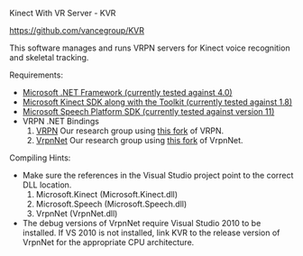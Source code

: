 Kinect With VR Server - KVR

https://github.com/vancegroup/KVR

This software manages and runs VRPN servers for Kinect voice recognition
and skeletal tracking.



Requirements:

* [Microsoft .NET Framework (currently tested against 4.0)](http://www.microsoft.com/en-us/download/details.aspx?id=17851)
* [Microsoft Kinect SDK along with the Toolkit (currently tested against 1.8)](http://www.microsoft.com/en-us/kinectforwindows/)
* [Microsoft Speech Platform SDK (currently tested against version 11)](http://www.microsoft.com/en-us/download/details.aspx?id=27226)
* VRPN .NET Bindings
	1. [VRPN](http://www.cs.unc.edu/Research/vrpn/)
	Our research group using [this fork](https://github.com/rpavlik/vrpn) of VRPN.
	2. [VrpnNet](http://wwwx.cs.unc.edu/~chrisv/vrpnnet)
	Our research group using [this fork](https://github.com/vancegroup/VrpnNet) of VrpnNet.



Compiling Hints:

* Make sure the references in the Visual Studio project point to the correct DLL location.
	1. Microsoft.Kinect (Microsoft.Kinect.dll)
	2. Microsoft.Speech (Microsoft.Speech.dll)
	3. VrpnNet (VrpnNet.dll)
* The debug versions of VrpnNet require Visual Studio 2010 to be installed. If VS 2010 is not installed, link KVR to the release version of VrpnNet for the appropriate CPU architecture.
